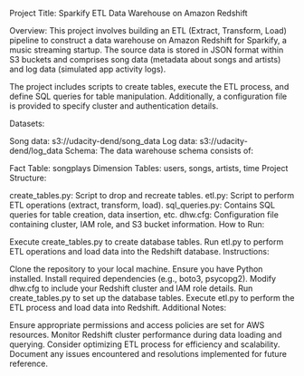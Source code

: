 Project Title: Sparkify ETL Data Warehouse on Amazon Redshift

Overview:
This project involves building an ETL (Extract, Transform, Load) pipeline to construct a data warehouse on Amazon Redshift for Sparkify, a music streaming startup. The source data is stored in JSON format within S3 buckets and comprises song data (metadata about songs and artists) and log data (simulated app activity logs).

The project includes scripts to create tables, execute the ETL process, and define SQL queries for table manipulation. Additionally, a configuration file is provided to specify cluster and authentication details.

Datasets:

Song data: s3://udacity-dend/song_data
Log data: s3://udacity-dend/log_data
Schema:
The data warehouse schema consists of:

Fact Table: songplays
Dimension Tables: users, songs, artists, time
Project Structure:

create_tables.py: Script to drop and recreate tables.
etl.py: Script to perform ETL operations (extract, transform, load).
sql_queries.py: Contains SQL queries for table creation, data insertion, etc.
dhw.cfg: Configuration file containing cluster, IAM role, and S3 bucket information.
How to Run:

Execute create_tables.py to create database tables.
Run etl.py to perform ETL operations and load data into the Redshift database.
Instructions:

Clone the repository to your local machine.
Ensure you have Python installed.
Install required dependencies (e.g., boto3, psycopg2).
Modify dhw.cfg to include your Redshift cluster and IAM role details.
Run create_tables.py to set up the database tables.
Execute etl.py to perform the ETL process and load data into Redshift.
Additional Notes:

Ensure appropriate permissions and access policies are set for AWS resources.
Monitor Redshift cluster performance during data loading and querying.
Consider optimizing ETL process for efficiency and scalability.
Document any issues encountered and resolutions implemented for future reference.





